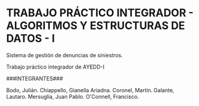 # TRABAJO PRÁCTICO INTEGRADOR - ALGORITMOS Y ESTRUCTURAS DE DATOS - I
Sistema de gestión de denuncias de siniestros.

Trabajo práctico integrador de AYEDD-I

###INTEGRANTES###

Bodo, Julián.
Chiappello, Gianella Ariadna.
Coronel, Martín.
Galante, Lautaro.
Mersuglia, Juan Pablo.
O'Connell, Francisco.
